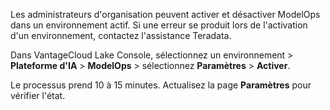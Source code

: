 Les administrateurs d'organisation peuvent activer et désactiver ModelOps dans un environnement actif. Si une erreur se produit lors de l'activation d'un environnement, contactez l'assistance Teradata.

Dans VantageCloud Lake Console, sélectionnez un environnement \> **Plateforme d'IA** \> **ModelOps** \> sélectionnez **Paramètres** \> **Activer**.

Le processus prend 10 à 15 minutes. Actualisez la page **Paramètres** pour vérifier l'état.
